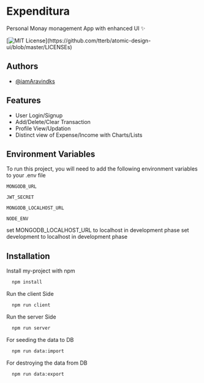 
# Expenditura

Personal Monay monagement App with enhanced UI ✨




[![MIT License](https://img.shields.io/apm/l/atomic-design-ui.svg?)](https://github.com/tterb/atomic-design-ui/blob/master/LICENSEs)


  
## Authors

- [@iamAravindks](https://www.github.com/iamAravindks)

  
## Features

- User Login/Signup
- Add/Delete/Clear Transaction
- Profile View/Updation
- Distinct view of Expense/Income with Charts/Lists


  
## Environment Variables

To run this project, you will need to add the following environment variables to your .env file

`MONGODB_URL`

`JWT_SECRET`

`MONGODB_LOCALHOST_URL`

`NODE_ENV`


  set MONGODB_LOCALHOST_URL to localhost in development phase
  set development to localhost in development phase
## Installation

Install my-project with npm

```bash
  npm install 
```
Run the client Side 
```bash
  npm run client 
```
Run the server Side 
```bash
  npm run server 
```
For seeding the data to DB

```bash
  npm run data:import
```
For destroying the data from DB

```bash
  npm run data:export
```